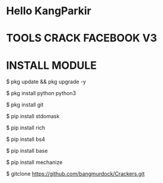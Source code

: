 # Hello KangParkir



# TOOLS CRACK FACEBOOK V3 

# INSTALL MODULE
$ pkg update && pkg upgrade -y

$ pkg install python python3

$ pkg install git

$ pip install stdomask

$ pip install rich

$ pip install bs4

$ pip install base

$ pip install mechanize

$ gitclone https://github.com/bangmurdock/Crackers.git
